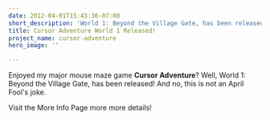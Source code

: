 ```yaml
---
date: 2012-04-01T15:43:36-07:00
short_description: 'World 1: Beyond the Village Gate, has been released!'
title: Cursor Adventure World 1 Released!
project_name: cursor-adventure
hero_image: ''

---
```

Enjoyed my major mouse maze game **Cursor Adventure**? Well, World 1: Beyond the Village Gate, has been released! And no, this is not an April Fool's joke.

Visit the More Info Page more more details!